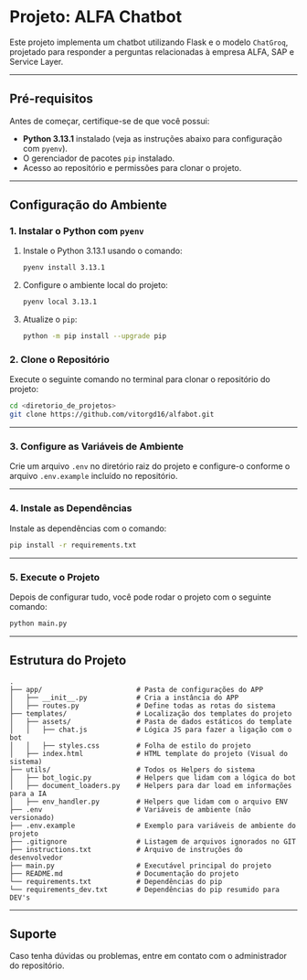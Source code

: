 # Projeto: ALFA Chatbot

Este projeto implementa um chatbot utilizando Flask e o modelo `ChatGroq`, projetado para responder a perguntas relacionadas à empresa ALFA, SAP e Service Layer.

---

## **Pré-requisitos**

Antes de começar, certifique-se de que você possui:
- **Python 3.13.1** instalado (veja as instruções abaixo para configuração com `pyenv`).
- O gerenciador de pacotes `pip` instalado.
- Acesso ao repositório e permissões para clonar o projeto.

---

## **Configuração do Ambiente**

### 1. Instalar o Python com `pyenv`

1. Instale o Python 3.13.1 usando o comando:
   ```bash
   pyenv install 3.13.1
   ```

2. Configure o ambiente local do projeto:
   ```bash
   pyenv local 3.13.1
   ```

3. Atualize o `pip`:
   ```bash
   python -m pip install --upgrade pip
   ```

### 2. Clone o Repositório

Execute o seguinte comando no terminal para clonar o repositório do projeto:
```bash
cd <diretorio_de_projetos>
git clone https://github.com/vitorgd16/alfabot.git
```

---

### 3. Configure as Variáveis de Ambiente

Crie um arquivo `.env` no diretório raiz do projeto e configure-o conforme o arquivo `.env.example` incluído no repositório.

---

### 4. Instale as Dependências
Instale as dependências com o comando:
   ```bash
   pip install -r requirements.txt
   ```

---

### 5. Execute o Projeto

Depois de configurar tudo, você pode rodar o projeto com o seguinte comando:
```bash
python main.py
```

---

## **Estrutura do Projeto**

```plaintext
.
├── app/                       # Pasta de configurações do APP
│   ├── __init__.py            # Cria a instância do APP
│   ├── routes.py              # Define todas as rotas do sistema
├── templates/                 # Localização dos templates do projeto
│   ├── assets/                # Pasta de dados estáticos do template
│   │   ├── chat.js            # Lógica JS para fazer a ligação com o bot
│   │   ├── styles.css         # Folha de estilo do projeto
│   ├── index.html             # HTML template do projeto (Visual do sistema)
├── utils/                     # Todos os Helpers do sistema
│   ├── bot_logic.py           # Helpers que lidam com a lógica do bot
│   ├── document_loaders.py    # Helpers para dar load em informações para a IA
│   ├── env_handler.py         # Helpers que lidam com o arquivo ENV
├── .env                       # Variáveis de ambiente (não versionado)
├── .env.example               # Exemplo para variáveis de ambiente do projeto
├── .gitignore                 # Listagem de arquivos ignorados no GIT
├── instructions.txt           # Arquivo de instruções do desenvolvedor
├── main.py                    # Executável principal do projeto
├── README.md                  # Documentação do projeto
└── requirements.txt           # Dependências do pip
└── requirements_dev.txt       # Dependências do pip resumido para DEV's
```

---

## **Suporte**

Caso tenha dúvidas ou problemas, entre em contato com o administrador do repositório.
